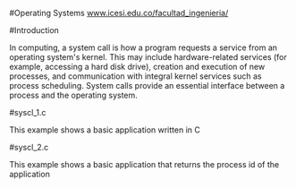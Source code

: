 #Operating Systems www.icesi.edu.co/facultad_ingenieria/

#Introduction

In computing, a system call is how a program requests a service from an operating system's kernel. This may include hardware-related services (for example, accessing a hard disk drive), creation and execution of new processes, and communication with integral kernel services such as process scheduling. System calls provide an essential interface between a process and the operating system.

#syscl_1.c

This example shows a basic application written in C

#syscl_2.c

This example shows a basic application that returns the process id of the application

